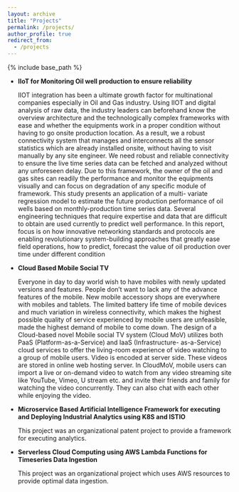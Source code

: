 ```yaml
---
layout: archive
title: "Projects"
permalink: /projects/
author_profile: true
redirect_from:
  - /projects
---
```


{% include base_path %}


* **IIoT for Monitoring Oil well production to ensure reliability**

  IIOT integration has been a ultimate growth factor for multinational companies especially in Oil and Gas industry. Using IIOT and digital analysis of raw data, the industry leaders can beforehand know the overview architecture and the technologically complex frameworks with ease and whether the equipments work in a proper condition without having to go onsite production location. As a result, we a robust connectivity system that manages and interconnects all the sensor statistics which are already installed onsite, without having to visit manually by any site engineer. We need robust and reliable connectivity to ensure the live time series data can be fetched and analyzed without any unforeseen delay. Due to this framework, the owner of the oil and gas sites can readily the performance and monitor the equipments visually and can focus on degradation of any specific module of framework. This study presents an application of a multi- variate regression model to estimate the future production performance of oil wells based on monthly-production time series data. Several engineering techniques that require expertise and data that are difficult to obtain are used currently to predict well performance. In this report, focus is on how innovative networking standards and protocols are enabling revolutionary system-building approaches that greatly ease field operations, how to predict, forecast the value of oil production over time under different condition


* **Cloud Based Mobile Social TV**

  Everyone in day to day world wish to have mobiles with newly updated versions and features. People don’t want to lack any of the advance features of the mobile. New mobile accessory shops are everywhere with mobiles and tablets. The limited battery life time of mobile devices and much variation in wireless connectivity, which makes the highest possible quality of service experienced by mobile users are unfeasible, made the highest demand of mobile to come down. The design of a Cloud-based novel Mobile social TV system (Cloud MoV) utilizes both PaaS (Platform-as-a-Service) and IaaS (Infrastructure- as-a-Service) cloud services to offer the living-room experience of video watching to a group of mobile users. Video is encoded at server side. These videos are stored in online web hosting server. In CloudMoV, mobile users can import a live or on-demand video to watch from any video streaming site like YouTube, Vimeo, U stream etc. and invite their friends and family for watching the video concurrently. They can also chat with each other while enjoying the video.
  
* **Microservice Based Artificial Intelligence Framework for executing and Deploying Industrial Analytics using K8S and ISTIO**

  This project was an organizational patent project to provide a framework for executing analytics.
  
* **Serverless Cloud Computing using AWS Lambda Functions for Timeseries Data Ingestion**

  This project was an organizational project which uses AWS resources to provide optimal data ingestion.


